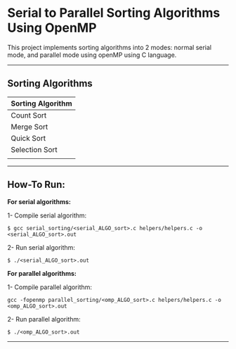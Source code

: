# Serial to Parallel Sorting Algorithms Using OpenMP

This project implements sorting algorithms into 2 modes: normal serial mode, and parallel mode using openMP using C language.

---

## Sorting Algorithms

|Sorting Algorithm|
|-----------------|
|Count Sort|
|Merge Sort|
|Quick Sort|
|Selection Sort|
||

---

## How-To Run:

**For serial algorithms:**

1- Compile serial algorithm:

```
$ gcc serial_sorting/<serial_ALGO_sort>.c helpers/helpers.c -o <serial_ALGO_sort>.out
```

2- Run serial algorithm:

```
$ ./<serial_ALGO_sort>.out
```

**For parallel algorithms:**

1- Compile parallel algorithm:

```
gcc -fopenmp parallel_sorting/<omp_ALGO_sort>.c helpers/helpers.c -o <omp_ALGO_sort>.out
```

2- Run parallel algorithm:

```
$ ./<omp_ALGO_sort>.out
```

----